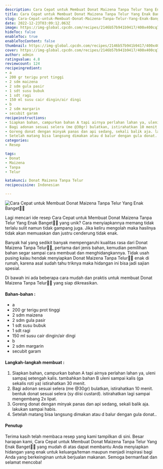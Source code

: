 ```yaml
---
description: Cara Cepat untuk Membuat Donat Maizena Tanpa Telur Yang Enak Banget"
title: Cara Cepat untuk Membuat Donat Maizena Tanpa Telur Yang Enak Banget
slug: Cara-Cepat-untuk-Membuat-Donat-Maizena-Tanpa-Telur-Yang-Enak-Banget
date: 2022-12-23T03:09:12.063Z
image: https://img-global.cpcdn.com/recipes/2146b57b941b9417/400x400cq70/photo.jpg
hideToc: false
enableToc: true
enableTocContent: false
thumbnail: https://img-global.cpcdn.com/recipes/2146b57b941b9417/400x400cq70/photo.jpg
cover: https://img-global.cpcdn.com/recipes/2146b57b941b9417/400x400cq70/photo.jpg
author: admin
ratingvalue: 4.8
reviewcount: 124
recipeingredient:
- a
- 200 gr terigu prot tinggi
- 2 sdm maizena
- 2 sdm gula pasir
- 1 sdt susu bubuk
- 1 sdt ragi
- 150 ml susu cair dingin/air dingi
- b
- 2 sdm margarin
- secubit garam
recipeinstructions:
- Siapkan bahan, campurkan bahan A tapi airnya perlahan lahan ya, uleni sampaj setengah kalis. tambahkan bahan B uleni sampai kalis (ga sekalis roti ya) istirahatkan 30 menit.
- Bagi adonan sesuai selera (me @30gr) bulatkan, istirahatkan 10 menit. bentuk donat sesuai selera (sy diisi custard). istirahatkan lagi sampai mengembang 2x lipat.
- Goreng donat dengan minyak panas dan api sedang, sekali balik aja. lakukan sampai habis.
- Setelah matang bisa langsung dimakan atau d balur dengan gula donat..
categories:
- Resep

tags:
- Donat
- Maizena
- Tanpa
- Telur

katakunci: Donat Maizena Tanpa Telur
recipecuisine: Indonesian

---
```


![Cara Cepat untuk Membuat Donat Maizena Tanpa Telur Yang Enak Banget👩‍🍳](https://img-global.cpcdn.com/recipes/2146b57b941b9417/400x400cq70/photo.jpg)

Lagi mencari ide resep Cara Cepat untuk Membuat Donat Maizena Tanpa Telur Yang Enak Banget👩‍🍳 yang unik? Cara menyiapkannya memang tidak terlalu sulit namun tidak gampang juga. Jika keliru mengolah maka hasilnya tidak akan memuaskan dan justru cenderung tidak enak.

Banyak hal yang sedikit banyak mempengaruhi kualitas rasa dari Donat Maizena Tanpa Telur👩‍🍳, pertama dari jenis bahan, kemudian pemilihan bahan segar sampai cara membuat dan menghidangkannya. Tidak usah pusing kalau hendak menyiapkan Donat Maizena Tanpa Telur👩‍🍳 enak di rumah, karena asal sudah tahu triknya maka hidangan ini bisa jadi sajian spesial.

Di bawah ini ada beberapa cara mudah dan praktis untuk membuat Donat Maizena Tanpa Telur👩‍🍳 yang siap dikreasikan.

<!--inarticleads1-->

#### Bahan-bahan :

- a
- 200 gr terigu prot tinggi
- 2 sdm maizena
- 2 sdm gula pasir
- 1 sdt susu bubuk
- 1 sdt ragi
- 150 ml susu cair dingin/air dingi
- b
- 2 sdm margarin
- secubit garam

<!--inarticleads2-->

#### Langkah-langkah membuat :

1. Siapkan bahan, campurkan bahan A tapi airnya perlahan lahan ya, uleni sampaj setengah kalis. tambahkan bahan B uleni sampai kalis (ga sekalis roti ya) istirahatkan 30 menit.
1. Bagi adonan sesuai selera (me @30gr) bulatkan, istirahatkan 10 menit. bentuk donat sesuai selera (sy diisi custard). istirahatkan lagi sampai mengembang 2x lipat.
1. Goreng donat dengan minyak panas dan api sedang, sekali balik aja. lakukan sampai habis.
1. Setelah matang bisa langsung dimakan atau d balur dengan gula donat..

#### Penutup

Terima kasih telah membaca resep yang kami tampilkan di sini. Besar harapan kami, Cara Cepat untuk Membuat Donat Maizena Tanpa Telur Yang Enak Banget👩‍🍳 yang mudah di atas dapat membantu Anda menyiapkan hidangan yang enak untuk keluarga/teman maupun menjadi inspirasi bagi Anda yang berkeinginan untuk berjualan makanan. Semoga bermanfaat dan selamat mencoba!